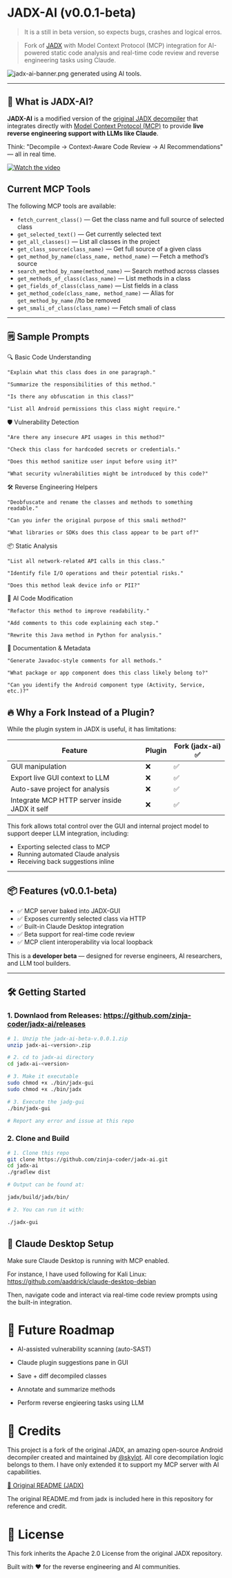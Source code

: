 # JADX-AI (v0.0.1-beta)

> It is a still in beta version, so expects bugs, crashes and logical erros.

> Fork of [JADX](https://github.com/skylot/jadx) with Model Context Protocol (MCP) integration for AI-powered static code analysis and real-time code review and reverse engineering tasks using Claude.

![jadx-ai-banner.png](img.png) generated using AI tools.

---

## 🤖 What is JADX-AI?

**JADX-AI** is a modified version of the [original JADX decompiler](https://github.com/skylot/jadx) that integrates directly with [Model Context Protocol (MCP)](https://github.com/anthropic/mcp) to provide **live reverse engineering support with LLMs like Claude**.

Think: "Decompile → Context-Aware Code Review → AI Recommendations" — all in real time.

[![Watch the video](https://img.youtube.com/vi/Od86IOkkaHg/0.jpg)](https://www.youtube.com/watch?v=Od86IOkkaHg&autoplay=1)

## Current MCP Tools

The following MCP tools are available:

- `fetch_current_class()` — Get the class name and full source of selected class
- `get_selected_text()` — Get currently selected text
- `get_all_classes()` — List all classes in the project
- `get_class_source(class_name)` — Get full source of a given class
- `get_method_by_name(class_name, method_name)` — Fetch a method’s source
- `search_method_by_name(method_name)` — Search method across classes
- `get_methods_of_class(class_name)` — List methods in a class
- `get_fields_of_class(class_name)` — List fields in a class
- `get_method_code(class_name, method_name)` — Alias for `get_method_by_name` //to be removed
- `get_smali_of_class(class_name)` — Fetch smali of class

---

## 🗒️ Sample Prompts

🔍 Basic Code Understanding

    "Explain what this class does in one paragraph."

    "Summarize the responsibilities of this method."

    "Is there any obfuscation in this class?"

    "List all Android permissions this class might require."

🛡️ Vulnerability Detection

    "Are there any insecure API usages in this method?"

    "Check this class for hardcoded secrets or credentials."

    "Does this method sanitize user input before using it?"

    "What security vulnerabilities might be introduced by this code?"

🛠️ Reverse Engineering Helpers

    "Deobfuscate and rename the classes and methods to something readable."

    "Can you infer the original purpose of this smali method?"

    "What libraries or SDKs does this class appear to be part of?"

📦 Static Analysis

    "List all network-related API calls in this class."

    "Identify file I/O operations and their potential risks."

    "Does this method leak device info or PII?"

🤖 AI Code Modification

    "Refactor this method to improve readability."

    "Add comments to this code explaining each step."

    "Rewrite this Java method in Python for analysis."

📄 Documentation & Metadata

    "Generate Javadoc-style comments for all methods."

    "What package or app component does this class likely belong to?"

    "Can you identify the Android component type (Activity, Service, etc.)?"

## 🔥 Why a Fork Instead of a Plugin?

While the plugin system in JADX is useful, it has limitations:

| Feature                                       | Plugin | Fork (jadx-ai) ✅ |
|-----------------------------------------------|--------|-------------------|
| GUI manipulation                              | ❌     | ✅                |
| Export live GUI context to LLM                | ❌     | ✅                |
| Auto-save project for analysis                | ❌     | ✅                |
| Integrate MCP HTTP server inside JADX it self | ❌     | ✅                |

This fork allows total control over the GUI and internal project model to support deeper LLM integration, including:

- Exporting selected class to MCP
- Running automated Claude analysis
- Receiving back suggestions inline

---

## 📦 Features (v0.0.1-beta)

- ✅ MCP server baked into JADX-GUI
- ✅ Exposes currently selected class via HTTP
- ✅ Built-in Claude Desktop integration
- ✅ Beta support for real-time code review
- ✅ MCP client interoperability via local loopback

This is a **developer beta** — designed for reverse engineers, AI researchers, and LLM tool builders.

---

## 🛠️ Getting Started

### 1. Downlaod from Releases: https://github.com/zinja-coder/jadx-ai/releases

```bash
# 1. Unzip the jadx-ai-beta-v.0.0.1.zip
unzip jadx-ai-<version>.zip

# 2. cd to jadx-ai directory
cd jadx-ai-<version>

# 3. Make it executable
sudo chmod +x ./bin/jadx-gui
sudo chmod +x ./bin/jadx

# 3. Execute the jadg-gui
./bin/jadx-gui

# Report any error and issue at this repo
```

### 2. Clone and Build

```bash
# 1. Clone this repo
git clone https://github.com/zinja-coder/jadx-ai.git
cd jadx-ai
./gradlew dist

# Output can be found at:

jadx/build/jadx/bin/

# 2. You can run it with:

./jadx-gui
```

## 🤖 Claude Desktop Setup

Make sure Claude Desktop is running with MCP enabled.

For instance, I have used following for Kali Linux: https://github.com/aaddrick/claude-desktop-debian

Then, navigate code and interact via real-time code review prompts using the built-in integration.

# 🧠 Future Roadmap

 - AI-assisted vulnerability scanning (auto-SAST)

 - Claude plugin suggestions pane in GUI

 - Save + diff decompiled classes

 - Annotate and summarize methods

 - Perform reverse engieering tasks using LLM

# 🙏 Credits

This project is a fork of the original JADX, an amazing open-source Android decompiler created and maintained by [@skylot](https://github.com/skylot). All core decompilation logic belongs to them. I have only extended it to support my MCP server with AI capabilities.

[📎 Original README (JADX)](https://github.com/skylot/jadx)

The original README.md from jadx is included here in this repository for reference and credit.

# 🧪 License

This fork inherits the Apache 2.0 License from the original JADX repository.

Built with ❤️ for the reverse engineering and AI communities.
